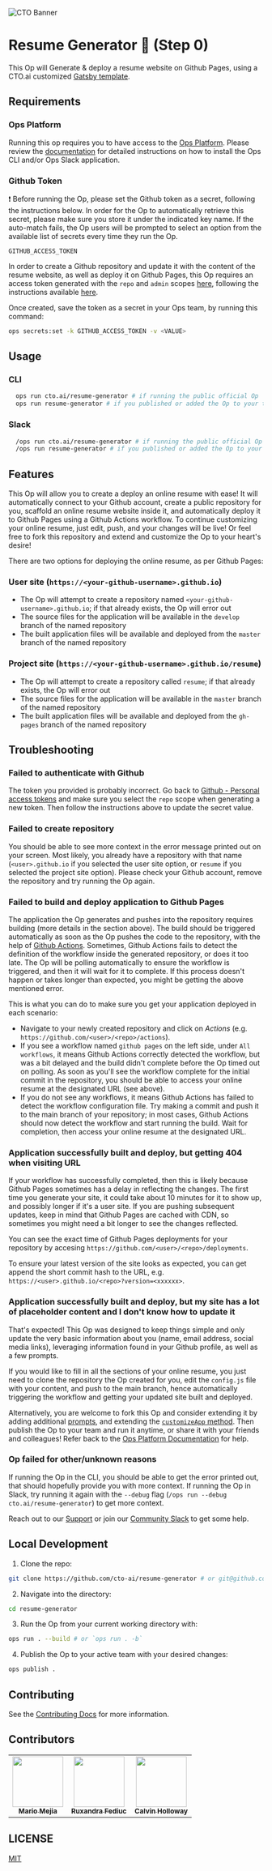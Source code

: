 ![CTO Banner](https://cto.ai/static/oss-banner.png)

# Resume Generator 🚀 (Step 0)

This Op will Generate & deploy a resume website on Github Pages, using a CTO.ai customized [Gatsby template](https://github.com/cto-ai/gatsby-resume-template).

## Requirements

### Ops Platform

Running this op requires you to have access to the [Ops Platform](https://cto.ai/platform). Please review the [documentation](https://cto.ai/docs/overview) for detailed instructions on how to install the Ops CLI and/or Ops Slack application.

### Github Token

❗️ Before running the Op, please set the Github token as a secret, following the instructions below. In order for the Op to automatically retrieve this secret, please make sure you store it under the indicated key name. If the auto-match fails, the Op users will be prompted to select an option from the available list of secrets every time they run the Op.

`GITHUB_ACCESS_TOKEN`

In order to create a Github repository and update it with the content of the resume website, as well as deploy it on Github Pages, this Op requires an access token generated with the `repo` and `admin` scopes [here](https://github.com/settings/tokens/new), following the instructions available [here](https://help.github.com/en/articles/creating-a-personal-access-token-for-the-command-line).

Once created, save the token as a secret in your Ops team, by running this command:

```sh
ops secrets:set -k GITHUB_ACCESS_TOKEN -v <VALUE>
```

## Usage

### CLI

```sh
  ops run cto.ai/resume-generator # if running the public official Op
  ops run resume-generator # if you published or added the Op to your team
```

### Slack

```sh
  /ops run cto.ai/resume-generator # if running the public official Op
  /ops run resume-generator # if you published or added the Op to your team
```

## Features

This Op will allow you to create a deploy an online resume with ease! It will automatically connect to your Github account, create a public repository for you, scaffold an online resume website inside it, and automatically deploy it to Github Pages using a Github Actions workflow. To continue customizing your online resume, just edit, push, and your changes will be live! Or feel free to fork this repository and extend and customize the Op to your heart's desire!

There are two options for deploying the online resume, as per Github Pages:

### User site (`https://<your-github-username>.github.io`)

- The Op will attempt to create a repository named `<your-github-username>.github.io`; if that already exists, the Op will error out
- The source files for the application will be available in the `develop` branch of the named repository
- The built application files will be available and deployed from the `master` branch of the named repository

### Project site (`https://<your-github-username>.github.io/resume`)

- The Op will attempt to create a repository called `resume`; if that already exists, the Op will error out
- The source files for the application will be available in the `master` branch of the named repository
- The built application files will be available and deployed from the `gh-pages` branch of the named repository

## Troubleshooting

### Failed to authenticate with Github

The token you provided is probably incorrect. Go back to [Github - Personal access tokens](https://github.com/settings/tokens) and make sure you select the `repo` scope when generating a new token. Then follow the instructions above to update the secret value.

### Failed to create repository

You should be able to see more context in the error message printed out on your screen. Most likely, you already have a repository with that name (`<user>.github.io` if you selected the user site option, or `resume` if you selected the project site option). Please check your Github account, remove the repository and try running the Op again.

### Failed to build and deploy application to Github Pages

The application the Op generates and pushes into the repository requires building (more details in the section above). The build should be triggered automatically as soon as the Op pushes the code to the repository, with the help of [Github Actions](https://github.com/features/actions). Sometimes, Github Actions fails to detect the definition of the workflow inside the generated repository, or does it too late. The Op will be polling automatically to ensure the workflow is triggered, and then it will wait for it to complete. If this process doesn't happen or takes longer than expected, you might be getting the above mentioned error.

This is what you can do to make sure you get your application deployed in each scenario:
- Navigate to your newly created repository and click on *Actions* (e.g. `https://github.com/<user>/<repo>/actions`).
- If you see a workflow named `github pages` on the left side, under `All workflows`, it means Github Actions correctly detected the workflow, but was a bit delayed and the build didn't complete before the Op timed out on polling. As soon as you'll see the workflow complete for the initial commit in the repository, you should be able to access your online resume at the designated URL (see above).
- If you do not see any workflows, it means Github Actions has failed to detect the workflow configuration file. Try making a commit and push it to the main branch of your repository; in most cases, Github Actions should now detect the workflow and start running the build. Wait for completion, then access your online resume at the designated URL.

### Application successfully built and deploy, but getting 404 when visiting URL

If your workflow has successfully completed, then this is likely because Github Pages sometimes has a delay in reflecting the changes. The first time you generate your site, it could take about 10 minutes for it to show up, and possibly longer if it's a user site. If you are pushing subsequent updates, keep in mind that Github Pages are cached with CDN, so sometimes you might need a bit longer to see the changes reflected.

You can see the exact time of Github Pages deployments for your repository by accesing `https://github.com/<user>/<repo>/deployments`.

To ensure your latest version of the site looks as expected, you can get append the short commit hash to the URL, e.g. `https://<user>.github.io/<repo>?version=<xxxxxx>`.

### Application successfully built and deploy, but my site has a lot of placeholder content and I don't know how to update it

That's expected! This Op was designed to keep things simple and only update the very basic information about you (name, email address, social media links), leveraging information found in your Github profile, as well as a few prompts.

If you would like to fill in all the sections of your online resume, you just need to clone the repository the Op created for you, edit the `config.js` file with your content, and push to the main branch, hence automatically triggering the workflow and getting your updated site built and deployed.

Alternatively, you are welcome to fork this Op and consider extending it by adding additional [prompts](./src/prompts/index.ts), and extending the [`customizeApp` method](./src/utils/helpers.ts#L34). Then publish the Op to your team and run it anytime, or share it with your friends and colleagues! Refer back to the [Ops Platform Documentation](https://cto.ai/docs/overview) for help.

### Op failed for other/unknown reasons

If running the Op in the CLI, you should be able to get the error printed out, that should hopefully provide you with more context. If running the Op in Slack, try running it again with the `--debug` flag (`/ops run --debug cto.ai/resume-generator`) to get more context.

Reach out to our [Support](mailto:support@cto.ai) or join our [Community Slack](https://w.cto.ai/community) to get some help.

## Local Development

1. Clone the repo:

```sh
git clone https://github.com/cto-ai/resume-generator # or git@github.com:cto-ai/resume-generator.git
```

2. Navigate into the directory:

```sh
cd resume-generator
```

3. Run the Op from your current working directory with:

```sh
ops run . --build # or `ops run . -b`
```

4. Publish the Op to your active team with your desired changes:

```sh
ops publish .
```

## Contributing

See the [Contributing Docs](CONTRIBUTING.md) for more information.

## Contributors

<table>
  <tr>
    <td align="center"><a href="https://github.com/jmariomejiap"><img src="https://avatars3.githubusercontent.com/u/22829270?s=400&u=8b174cca1b78aaeea49f8db44fe7050d9d7e4227&v=4" width="100px;" alt=""/><br /><sub><b>Mario Mejia</b></sub></a><br/></td>
    <td align="center"><a href="https://github.com/ruxandrafed"><img src="https://avatars2.githubusercontent.com/u/11021586?s=100" width="100px;" alt=""/><br /><sub><b>Ruxandra Fediuc</b></sub></a><br/></td>
    <td align="center"><a href="https://github.com/CalHoll"><img src="https://avatars3.githubusercontent.com/u/21090765?s=400&v=4" width="100px;" alt=""/><br /><sub><b>Calvin Holloway</b></sub></a><br/></td>
  </tr>
</table>

## LICENSE

[MIT](LICENSE.txt)
